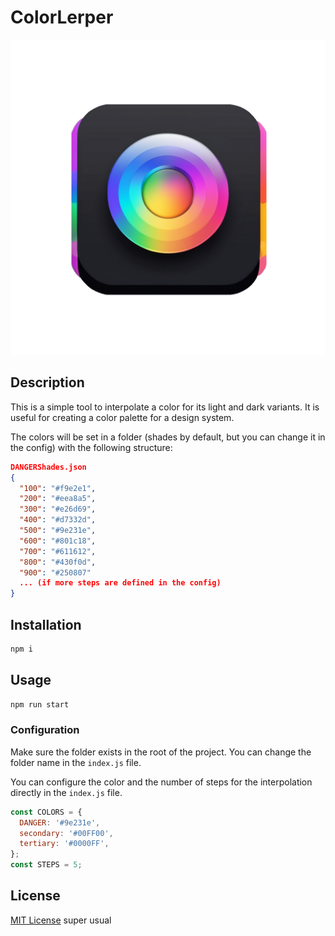 # ColorLerper

![ColorLerper Logo](color-lerper-icon.png "Nice lil logo")

## Description

This is a simple tool to interpolate a color for its light and dark variants. It is useful for creating a color palette for a design system.

The colors will be set in a folder (shades by default, but you can change it in the config) with the following structure:

```json
DANGERShades.json
{
  "100": "#f9e2e1",
  "200": "#eea8a5",
  "300": "#e26d69",
  "400": "#d7332d",
  "500": "#9e231e",
  "600": "#801c18",
  "700": "#611612",
  "800": "#430f0d",
  "900": "#250807"
  ... (if more steps are defined in the config)
}
```

## Installation

```bash
npm i
```

## Usage

```bash
npm run start
```

### Configuration

Make sure the folder exists in the root of the project. You can change the folder name in the `index.js` file.

You can configure the color and the number of steps for the interpolation directly in the `index.js` file.

```javascript
const COLORS = {
  DANGER: '#9e231e',
  secondary: '#00FF00',
  tertiary: '#0000FF',
};
const STEPS = 5;
```

## License

[MIT License](LICENSE) super usual
